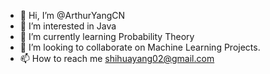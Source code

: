 - 👋 Hi, I’m @ArthurYangCN
- 👀 I’m interested in Java
- 🌱 I’m currently learning Probability Theory
- 💞️ I’m looking to collaborate on Machine Learning Projects.
- 📫 How to reach me shihuayang02@gmail.com

<!---
ArthurYangCN/ArthurYangCN is a ✨ special ✨ repository because its `README.md` (this file) appears on your GitHub profile.
You can click the Preview link to take a look at your changes.
--->
